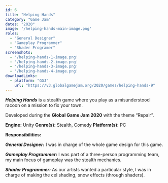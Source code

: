 ```yaml
---
id: 6
title: "Helping Hands"
category: "Game Jam"
dates: "2020"
image: '/helping-hands-main-image.png'
roles: 
  - "General Designer"
  - "Gameplay Programmer"
  - "Shader Programer"
screenshots:
  - '/helping-hands-1-image.png'
  - '/helping-hands-2-image.png'
  - '/helping-hands-3-image.png'
  - '/helping-hands-4-image.png'
downloadLinks:
  - platform: "GGJ"
    url: "https://v3.globalgamejam.org/2020/games/helping-hands-9"
---
```

***Helping Hands*** is a stealth game where you play as a misunderstood racoon on a mission to fix your town. 

Developed during the **Global Game Jam 2020** with the theme “Repair”.
 
**Engine:** Unity 
**Genre(s):** Stealth, Comedy
**Platform(s):** PC
 
**​Responsibilities:**

***General Designer:*** 
I was in charge of the whole game design for this game.

***Gameplay Programmer:*** 
I was part of a three-person programming team, my main focus of gameplay was the stealth mechanics.

***Shader Programmer:*** 
As our artists wanted a particular style, I was in charge of making the cel shading, snow effects (through shaders). 
